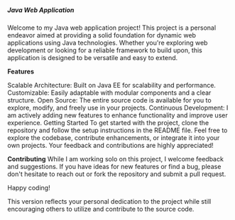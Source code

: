 <h5>Java Web Application</h5>

Welcome to my Java web application project! This project is a personal endeavor aimed at providing a solid foundation for dynamic web applications using Java technologies. Whether you're exploring web development or looking for a reliable framework to build upon, this application is designed to be versatile and easy to extend.

<b>Features</b>

Scalable Architecture: Built on Java EE for scalability and performance.
Customizable: Easily adaptable with modular components and a clear structure.
Open Source: The entire source code is available for you to explore, modify, and freely use in your projects.
Continuous Development: I am actively adding new features to enhance functionality and improve user experience.
Getting Started
To get started with the project, clone the repository and follow the setup instructions in the README file. Feel free to explore the codebase, contribute enhancements, or integrate it into your own projects. Your feedback and contributions are highly appreciated!

<b>Contributing</b>
While I am working solo on this project, I welcome feedback and suggestions. If you have ideas for new features or find a bug, please don't hesitate to reach out or fork the repository and submit a pull request.

Happy coding!

This version reflects your personal dedication to the project while still encouraging others to utilize and contribute to the source code.
